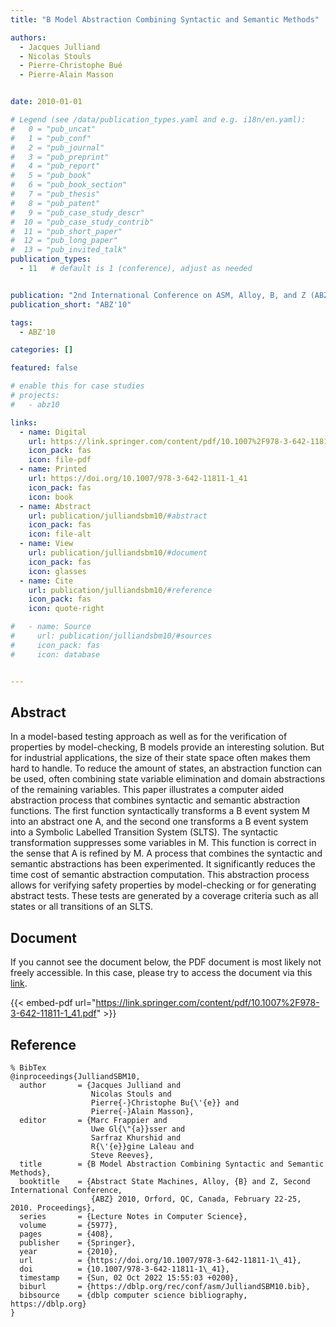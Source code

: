 ```yaml
---
title: "B Model Abstraction Combining Syntactic and Semantic Methods"

authors:
  - Jacques Julliand
  - Nicolas Stouls
  - Pierre-Christophe Bué
  - Pierre-Alain Masson


date: 2010-01-01

# Legend (see /data/publication_types.yaml and e.g. i18n/en.yaml): 
#   0 = "pub_uncat"
#   1 = "pub_conf"
#   2 = "pub_journal"
#   3 = "pub_preprint"
#   4 = "pub_report"
#   5 = "pub_book"
#   6 = "pub_book_section"
#   7 = "pub_thesis"
#   8 = "pub_patent"
#   9 = "pub_case_study_descr"
#  10 = "pub_case_study_contrib"
#  11 = "pub_short_paper"
#  12 = "pub_long_paper"
#  13 = "pub_invited_talk"
publication_types:
  - 11   # default is 1 (conference), adjust as needed


publication: "2nd International Conference on ASM, Alloy, B, and Z (ABZ'10)"
publication_short: "ABZ'10"

tags:
  - ABZ'10

categories: []

featured: false

# enable this for case studies
# projects:
#   - abz10

links:
  - name: Digital
    url: https://link.springer.com/content/pdf/10.1007%2F978-3-642-11811-1_41.pdf
    icon_pack: fas
    icon: file-pdf
  - name: Printed
    url: https://doi.org/10.1007/978-3-642-11811-1_41
    icon_pack: fas
    icon: book
  - name: Abstract
    url: publication/julliandsbm10/#abstract
    icon_pack: fas
    icon: file-alt
  - name: View
    url: publication/julliandsbm10/#document
    icon_pack: fas
    icon: glasses
  - name: Cite
    url: publication/julliandsbm10/#reference
    icon_pack: fas
    icon: quote-right

#   - name: Source
#     url: publication/julliandsbm10/#sources
#     icon_pack: fas
#     icon: database


---
```


## Abstract

In a model-based testing approach as well as for the verification of properties by model-checking, B models provide an interesting solution. But for industrial applications, the size of their state space often makes them hard to handle. To reduce the amount of states, an abstraction function can be used, often combining state variable elimination and domain abstractions of the remaining variables. This paper illustrates a computer aided abstraction process that combines syntactic and semantic abstraction functions. The first function syntactically transforms a B event system M into an abstract one A, and the second one transforms a B event system into a Symbolic Labelled Transition System (SLTS). The syntactic transformation suppresses some variables in M. This function is correct in the sense that A is refined by M. A process that combines the syntactic and semantic abstractions has been experimented. It significantly reduces the time cost of semantic abstraction computation. This abstraction process allows for verifying safety properties by model-checking or for generating abstract tests. These tests are generated by a coverage criteria such as all states or all transitions of an SLTS.

## Document

If you cannot see the document below, the PDF document is most likely not freely accessible. In this case, please try to access the document via this <a href="https://link.springer.com/content/pdf/10.1007%2F978-3-642-11811-1_41.pdf">link</a>.

{{< embed-pdf url="https://link.springer.com/content/pdf/10.1007%2F978-3-642-11811-1_41.pdf" >}}

## Reference

```
% BibTex
@inproceedings{JulliandSBM10,
  author       = {Jacques Julliand and
                  Nicolas Stouls and
                  Pierre{-}Christophe Bu{\'{e}} and
                  Pierre{-}Alain Masson},
  editor       = {Marc Frappier and
                  Uwe Gl{\"{a}}sser and
                  Sarfraz Khurshid and
                  R{\'{e}}gine Laleau and
                  Steve Reeves},
  title        = {B Model Abstraction Combining Syntactic and Semantic Methods},
  booktitle    = {Abstract State Machines, Alloy, {B} and Z, Second International Conference,
                  {ABZ} 2010, Orford, QC, Canada, February 22-25, 2010. Proceedings},
  series       = {Lecture Notes in Computer Science},
  volume       = {5977},
  pages        = {408},
  publisher    = {Springer},
  year         = {2010},
  url          = {https://doi.org/10.1007/978-3-642-11811-1\_41},
  doi          = {10.1007/978-3-642-11811-1\_41},
  timestamp    = {Sun, 02 Oct 2022 15:55:03 +0200},
  biburl       = {https://dblp.org/rec/conf/asm/JulliandSBM10.bib},
  bibsource    = {dblp computer science bibliography, https://dblp.org}
}


```

<!-- # add information for case study papers (if available)
## Sources

- **Used formal method:**
  [ASM](/method/asm)
- **Resources and tools:**
  Asmeta

For more information, please contact the <a href ="mailto:silvia.bonfanti@unibg.it;arcaini@nii.ac.jp;angelo.gargantini@unibg.it;scandurra@unibg.it;elvinia.riccobene@unimi.it">authors</a>-->

